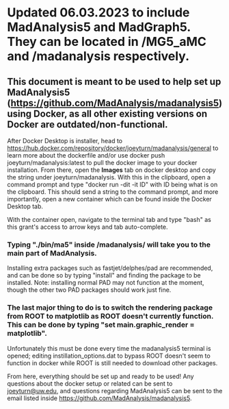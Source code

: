 # Updated 06.03.2023 to include MadAnalysis5 and MadGraph5. They can be located in /MG5_aMC and /madanalysis respectively.

## This document is meant to be used to help set up MadAnalysis5 (https://github.com/MadAnalysis/madanalysis5) using Docker, as all other existing versions on Docker are outdated/non-functional.

After Docker Desktop is installer, head to https://hub.docker.com/repository/docker/joeyturn/madanalysis/general to learn more about the dockerfile and/or use docker push joeyturn/madanalysis:latest to pull the docker image to your docker installation. From there, open the <b>Images</b> tab on docker desktop and copy the string under joeyturn/madanalysis. With this in the clipboard, open a command prompt and type "docker run -dit -it ID" with ID being what is on the clipboard. This should send a string to the command prompt, and more importantly, open a new container which can be found inside the Docker Desktop tab.

With the container open, navigate to the terminal tab and type "bash" as this grant's access to arrow keys and tab auto-complete.

### Typing "./bin/ma5" inside /madanalysis/ will take you to the main part of MadAnalysis.

Installing extra packages such as fastjet/delphes/pad are recommended, and can be done so by typing "install" and finding the package to be installed. Note: installing normal PAD may not function at the moment, though the other two PAD packages should work just fine.

### The last major thing to do is to switch the rendering package from ROOT to matplotlib as ROOT doesn't currently function. This can be done by typing "set main.graphic_render = matplotlib".

Unfortunately this must be done every time the madanalysis5 terminal is opened; editing instillation_options.dat to bypass ROOT doesn't seem to function in docker while ROOT is still needed to download other packages.

From here, everything should be set up and ready to be used! Any questions about the docker setup or related can be sent to joeyturn@uw.edu, and questions regarding MadAnalysis5 can be sent to the email listed inside https://github.com/MadAnalysis/madanalysis5.
